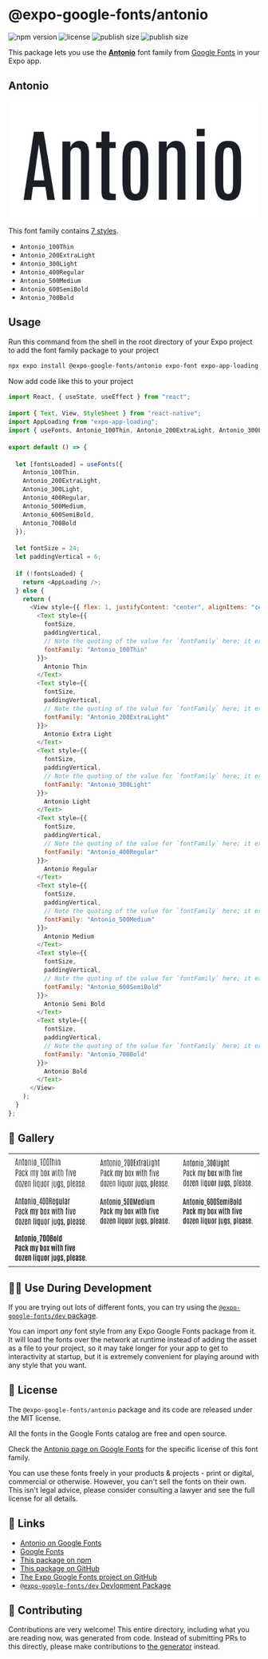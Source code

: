 # @expo-google-fonts/antonio

![npm version](https://flat.badgen.net/npm/v/@expo-google-fonts/antonio)
![license](https://flat.badgen.net/github/license/expo/google-fonts)
![publish size](https://flat.badgen.net/packagephobia/install/@expo-google-fonts/antonio)
![publish size](https://flat.badgen.net/packagephobia/publish/@expo-google-fonts/antonio)

This package lets you use the [**Antonio**](https://fonts.google.com/specimen/Antonio) font family from [Google Fonts](https://fonts.google.com/) in your Expo app.

## Antonio

![Antonio](./font-family.png)

This font family contains [7 styles](#-gallery).

- `Antonio_100Thin`
- `Antonio_200ExtraLight`
- `Antonio_300Light`
- `Antonio_400Regular`
- `Antonio_500Medium`
- `Antonio_600SemiBold`
- `Antonio_700Bold`

## Usage

Run this command from the shell in the root directory of your Expo project to add the font family package to your project

```sh
npx expo install @expo-google-fonts/antonio expo-font expo-app-loading
```

Now add code like this to your project

```js
import React, { useState, useEffect } from "react";

import { Text, View, StyleSheet } from "react-native";
import AppLoading from "expo-app-loading";
import { useFonts, Antonio_100Thin, Antonio_200ExtraLight, Antonio_300Light, Antonio_400Regular, Antonio_500Medium, Antonio_600SemiBold, Antonio_700Bold } from '@expo-google-fonts/antonio';

export default () => {

  let [fontsLoaded] = useFonts({
    Antonio_100Thin, 
    Antonio_200ExtraLight, 
    Antonio_300Light, 
    Antonio_400Regular, 
    Antonio_500Medium, 
    Antonio_600SemiBold, 
    Antonio_700Bold
  });

  let fontSize = 24;
  let paddingVertical = 6;

  if (!fontsLoaded) {
    return <AppLoading />;
  } else {
    return (
      <View style={{ flex: 1, justifyContent: "center", alignItems: "center" }}>
        <Text style={{
          fontSize,
          paddingVertical,
          // Note the quoting of the value for `fontFamily` here; it expects a string!
          fontFamily: "Antonio_100Thin"
        }}>
          Antonio Thin
        </Text>
        <Text style={{
          fontSize,
          paddingVertical,
          // Note the quoting of the value for `fontFamily` here; it expects a string!
          fontFamily: "Antonio_200ExtraLight"
        }}>
          Antonio Extra Light
        </Text>
        <Text style={{
          fontSize,
          paddingVertical,
          // Note the quoting of the value for `fontFamily` here; it expects a string!
          fontFamily: "Antonio_300Light"
        }}>
          Antonio Light
        </Text>
        <Text style={{
          fontSize,
          paddingVertical,
          // Note the quoting of the value for `fontFamily` here; it expects a string!
          fontFamily: "Antonio_400Regular"
        }}>
          Antonio Regular
        </Text>
        <Text style={{
          fontSize,
          paddingVertical,
          // Note the quoting of the value for `fontFamily` here; it expects a string!
          fontFamily: "Antonio_500Medium"
        }}>
          Antonio Medium
        </Text>
        <Text style={{
          fontSize,
          paddingVertical,
          // Note the quoting of the value for `fontFamily` here; it expects a string!
          fontFamily: "Antonio_600SemiBold"
        }}>
          Antonio Semi Bold
        </Text>
        <Text style={{
          fontSize,
          paddingVertical,
          // Note the quoting of the value for `fontFamily` here; it expects a string!
          fontFamily: "Antonio_700Bold"
        }}>
          Antonio Bold
        </Text>
      </View>
    );
  }
};
```

## 🔡 Gallery


||||
|-|-|-|
|![Antonio_100Thin](./Antonio_100Thin.ttf.png)|![Antonio_200ExtraLight](./Antonio_200ExtraLight.ttf.png)|![Antonio_300Light](./Antonio_300Light.ttf.png)||
|![Antonio_400Regular](./Antonio_400Regular.ttf.png)|![Antonio_500Medium](./Antonio_500Medium.ttf.png)|![Antonio_600SemiBold](./Antonio_600SemiBold.ttf.png)||
|![Antonio_700Bold](./Antonio_700Bold.ttf.png)||||


## 👩‍💻 Use During Development

If you are trying out lots of different fonts, you can try using the [`@expo-google-fonts/dev` package](https://github.com/expo/google-fonts/tree/master/font-packages/dev#readme).

You can import _any_ font style from any Expo Google Fonts package from it. It will load the fonts over the network at runtime instead of adding the asset as a file to your project, so it may take longer for your app to get to interactivity at startup, but it is extremely convenient for playing around with any style that you want.


## 📖 License

The `@expo-google-fonts/antonio` package and its code are released under the MIT license.

All the fonts in the Google Fonts catalog are free and open source.

Check the [Antonio page on Google Fonts](https://fonts.google.com/specimen/Antonio) for the specific license of this font family.

You can use these fonts freely in your products & projects - print or digital, commercial or otherwise. However, you can't sell the fonts on their own. This isn't legal advice, please consider consulting a lawyer and see the full license for all details.

## 🔗 Links

- [Antonio on Google Fonts](https://fonts.google.com/specimen/Antonio)
- [Google Fonts](https://fonts.google.com/)
- [This package on npm](https://www.npmjs.com/package/@expo-google-fonts/antonio)
- [This package on GitHub](https://github.com/expo/google-fonts/tree/master/font-packages/antonio)
- [The Expo Google Fonts project on GitHub](https://github.com/expo/google-fonts)
- [`@expo-google-fonts/dev` Devlopment Package](https://github.com/expo/google-fonts/tree/master/font-packages/dev)

## 🤝 Contributing

Contributions are very welcome! This entire directory, including what you are reading now, was generated from code. Instead of submitting PRs to this directly, please make contributions to [the generator](https://github.com/expo/google-fonts/tree/master/packages/generator) instead.
